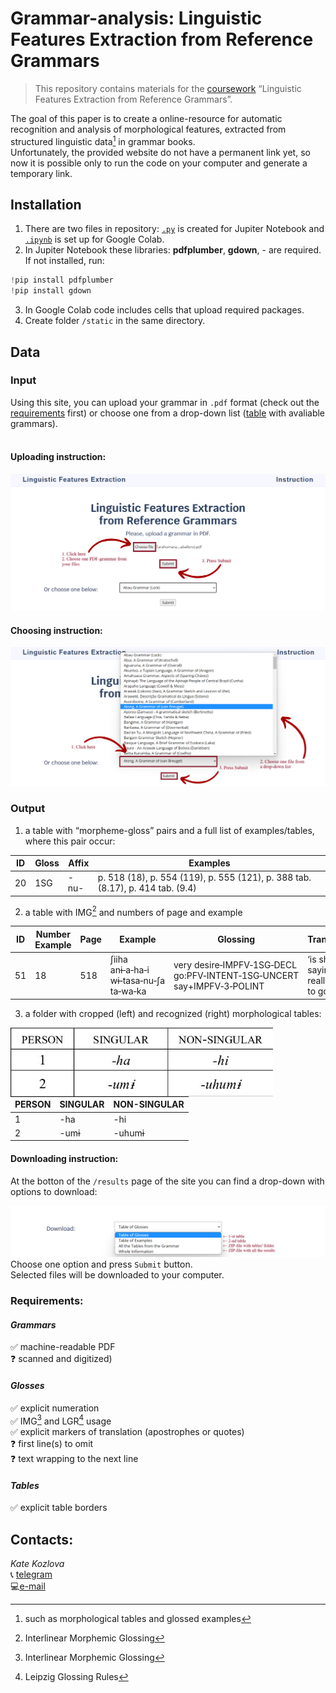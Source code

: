 # Grammar-analysis: Linguistic Features Extraction from Reference Grammars

> This repository contains materials for the [coursework](/grammar-analysis_Kozlova.pdf) “Linguistic Features Extraction from Reference Grammars”.

The goal of this paper is to create a online-resource for automatic recognition and analysis of morphological features, extracted from structured linguistic data[^1] in grammar books. </br>
Unfortunately, the provided website do not have a permanent link yet, so now it is possible only to run the code on your computer and generate a temporary link.

[^1]: such as morphological tables and glossed examples 

## Installation
1. There are two files in repository: [`.py`](/grammar_analysis.py) is created for Jupiter Notebook and [`.ipynb`](/grammar_analysis.ipynd) is set up for Google Colab.
2. In Jupiter Notebook these libraries: __pdfplumber__, __gdown__, - are required. If not installed, run:
``` python
!pip install pdfplumber
!pip install gdown
```
3. In Google Colab code includes cells that upload required packages.
4. Create folder `/static` in the same directory. 

## Data
### Input
Using this site, you can upload your grammar in `.pdf` format (check out the [requirements](#requirements) first) or choose one from a drop-down list ([table](https://docs.google.com/spreadsheets/d/1fbmrfa_qDXIOfdwD8Z33YKBQpJ0VL9P0A31x3VjnF8k/) with avaliable grammars).<br>
<br>
#### Uploading instruction:
![uploading](/static/site_1.png)
<br>
#### Choosing instruction:
![choosing](/static/site_2.png)

### Output
1. a table with “morpheme-gloss” pairs and a full list of examples/tables, where this pair occur:

|    ID |    Gloss |    Affix |    Examples                                                                         |
|-----------|--------------|--------------|-----------------------------------------------------------------------------------------|
|    20 |    1SG   |    -nu-  |    p. 518 (18), p. 554 (119),   p. 555 (121), p. 388 tab. (8.17), p. 414 tab. (9.4) |

2. a table with IMG[^2] and numbers of page and example

| ID           | Number Example | Page | Example                                 | Glossing                                                               | Translation                            |
|--------------|----------------|------|-----------------------------------------|------------------------------------------------------------------------|----------------------------------------|
| 51           | 18             | 518  | ʃiiha anɨ‑a‑ha‑i wɨ‑tasa‑nu‑ʃa ta‑wa‑ka | very desire‑IMPFV‑1SG‑DECL go:PFV‑INTENT‑1SG‑UNCERT say+IMPFV‑3‑POLINT | ‘is she saying “I really want to go”?’ |

3. a folder with cropped (left) and recognized (right) morphological tables:

<img align='left' src='/static/example.jpeg' alt='385_8. 15: First and second person markers on past declarative verbs' width='420'>

| PERSON | SINGULAR | NON-SINGULAR |
|--------|----------|--------------|
| 1      | -ha      | -hi          |
| 2      | -umɨ     | -uhumɨ       |

#### Downloading instruction:
At the botton of the `/results` page of the site you can find a drop-down with options to download:

![downloading](/static/site_3.png)
<br>
Choose one option and press `Submit` button.<br>
Selected files will be downloaded to your computer. 


### Requirements:
#### *Grammars*
:white_check_mark: machine-readable PDF</br>
:question: scanned and digitized)
#### *Glosses*
:white_check_mark: explicit numeration</br>
:white_check_mark: IMG[^2] and LGR[^3] usage</br>
:white_check_mark: explicit markers of translation (apostrophes or quotes)</br>
:question: first line(s) to omit</br>
:question: text wrapping to the next line
#### *Tables*
:white_check_mark: explicit table borders

[^2]: Interlinear Morphemic Glossing
[^3]: Leipzig Glossing Rules

## Contacts:
*Kate Kozlova*<br>
:telephone_receiver: [telegram](https://t.me/da_budet_tak)<br>
:computer:[e-mail](mailto:erkozlova_2@edu.hse.ru)
